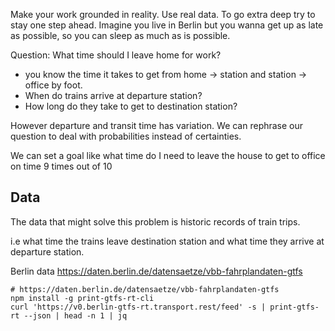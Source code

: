 Make your work grounded in reality. Use real data. To go extra deep try to stay one step ahead.
Imagine you live in Berlin but you wanna get up as late as possible, so you can sleep as much as is possible.

Question: What time should I leave home for work?

- you know the time it takes to get from home -> station and station -> office by foot.
- When do trains arrive at departure station?
- How long do they take to get to destination station?

However departure and transit time has variation. We can rephrase our question to deal with probabilities instead of certainties.

We can set a goal like what time do I need to leave the house to get to office on time 9 times out of 10


## Data

The data that might solve this problem is historic records of train trips. 

i.e what time the trains leave destination station and what time they arrive at departure station.

Berlin data
https://daten.berlin.de/datensaetze/vbb-fahrplandaten-gtfs

```
# https://daten.berlin.de/datensaetze/vbb-fahrplandaten-gtfs
npm install -g print-gtfs-rt-cli
curl 'https://v0.berlin-gtfs-rt.transport.rest/feed' -s | print-gtfs-rt --json | head -n 1 | jq
```

```python

```
